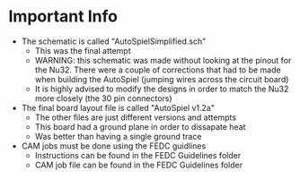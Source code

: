 # Important Info
* The schematic is called "AutoSpielSimplified.sch" 
    * This was the final attempt
    * WARNING: this schematic was made without looking at the pinout for the Nu32. There were a couple of corrections that had to be made when building the AutoSpiel (jumping wires across the circuit board)
    * It is highly advised to modify the designs in order to match the Nu32 more closely (the 30 pin connectors)
* The final board layout file is called "AutoSpiel v1.2a"
    * The other files are just different versions and attempts
    * This board had a ground plane in order to dissapate heat
    * Was better than having a single ground trace
* CAM jobs must be done using the FEDC guidlines 
    * Instructions can be found in the FEDC Guidelines folder
    * CAM job file can be found in the FEDC Guidelines folder
